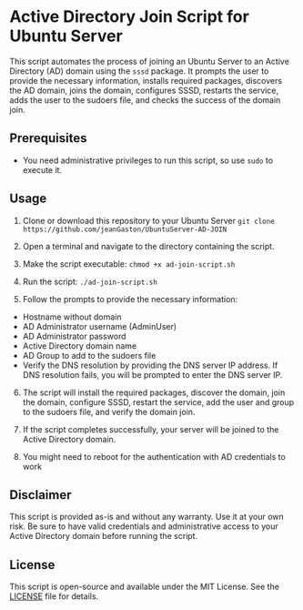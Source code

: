 # Active Directory Join Script for Ubuntu Server

This script automates the process of joining an Ubuntu Server to an Active Directory (AD) domain using the `sssd` package. It prompts the user to provide the necessary information, installs required packages, discovers the AD domain, joins the domain, configures SSSD, restarts the service, adds the user to the sudoers file, and checks the success of the domain join.

## Prerequisites

- You need administrative privileges to run this script, so use `sudo` to execute it.

## Usage

1. Clone or download this repository to your Ubuntu Server
```git clone https://github.com/jeanGaston/UbuntuServer-AD-JOIN```

3. Open a terminal and navigate to the directory containing the script.

4. Make the script executable:
```chmod +x ad-join-script.sh```

5. Run the script:
```./ad-join-script.sh```


6. Follow the prompts to provide the necessary information:
- Hostname without domain
- AD Administrator username (AdminUser)
- AD Administrator password
- Active Directory domain name
- AD Group to add to the sudoers file
- Verify the DNS resolution by providing the DNS server IP address. If DNS resolution fails, you will be prompted to enter the DNS server IP.

6. The script will install the required packages, discover the domain, join the domain, configure SSSD, restart the service, add the user and group to the sudoers file, and verify the domain join.

7. If the script completes successfully, your server will be joined to the Active Directory domain.
8. You might need to reboot for the authentication with AD credentials to work

## Disclaimer

This script is provided as-is and without any warranty. Use it at your own risk. Be sure to have valid credentials and administrative access to your Active Directory domain before running the script.

## License

This script is open-source and available under the MIT License. See the [LICENSE](LICENSE) file for details.
